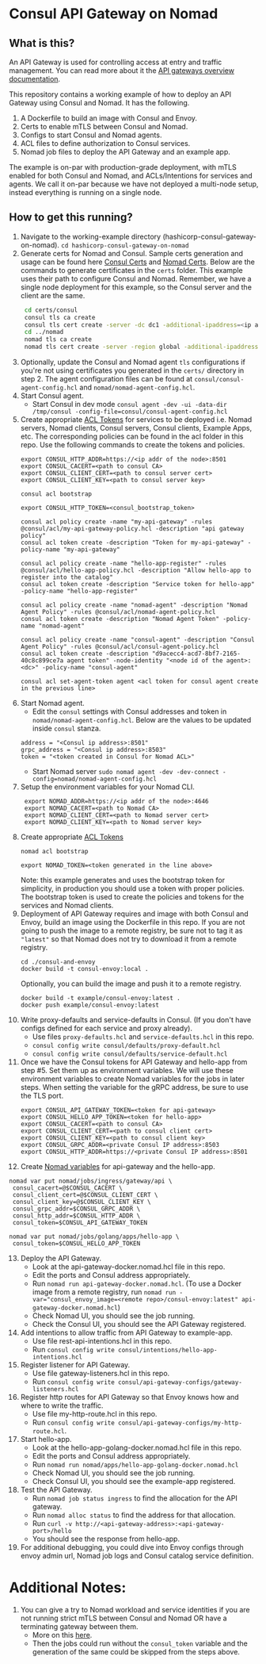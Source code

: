 # Consul API Gateway on Nomad

## What is this?

An API Gateway is used for controlling access at entry and traffic management.
You can read more about it the [API gateways overview documentation](https://developer.hashicorp.com/consul/docs/connect/gateways/api-gateway).

This repository contains a working example of how to deploy an API Gateway using Consul and Nomad. It has the following.
1. A Dockerfile to build an image with Consul and Envoy.
2. Certs to enable mTLS between Consul and Nomad.
3. Configs to start Consul and Nomad agents.
4. ACL files to define authorization to Consul services.
5. Nomad job files to deploy the API Gateway and an example app.

The example is on-par with production-grade deployment, with mTLS enabled for both Consul and Nomad, and ACLs/Intentions for services and agents.
We call it on-par because we have not deployed a multi-node setup, instead everything is running on a single node.

## How to get this running?

1. Navigate to the working-example directory (hashicorp-consul-gateway-on-nomad).
   `cd hashicorp-consul-gateway-on-nomad`
2. Generate certs for Nomad and Consul. Sample certs generation and usage can be found here [Consul Certs](https://developer.hashicorp.com/consul/tutorials/security/tls-encryption-secure) and [Nomad Certs](https://developer.hashicorp.com/nomad/tutorials/transport-security/security-enable-tls).
   Below are the commands to generate certificates in the `certs` folder. This example uses their path to configure Consul and Nomad.
   Remember, we have a single node deployment for this example, so the Consul server and the client are the same.
   ```bash
    cd certs/consul
    consul tls ca create
    consul tls cert create -server -dc dc1 -additional-ipaddress=<ip addr of the node> -additional-dnsname=<hostname of the node>
    cd ../nomad
    nomad tls ca create
    nomad tls cert create -server -region global -additional-ipaddress=<ip addr of the node> -additional-dnsname=<hostname of the node> -additional-dnsname="client.global.nomad"
   ```
3. Optionally, update the Consul and Nomad agent `tls` configurations if you're not using certificates you generated in the `certs/` directory in step 2. The agent configuration files can be found at `consul/consul-agent-config.hcl` and `nomad/nomad-agent-config.hcl`.
4. Start Consul agent.
    - Start Consul in dev mode `consul agent -dev -ui -data-dir /tmp/consul -config-file=consul/consul-agent-config.hcl`
5. Create appropriate [ACL Tokens](https://developer.hashicorp.com/consul/tutorials/security/access-control-setup-production) for services to be deployed i.e. Nomad servers, Nomad clients, Consul servers, Consul clients, Example Apps, etc.
   The corresponding policies can be found in the acl folder in this repo. Use the following commands to create the tokens and policies.
   ```
   export CONSUL_HTTP_ADDR=https://<ip addr of the node>:8501
   export CONSUL_CACERT=<path to consul CA>
   export CONSUL_CLIENT_CERT=<path to consul server cert>
   export CONSUL_CLIENT_KEY=<path to consul server key>

   consul acl bootstrap

   export CONSUL_HTTP_TOKEN=<consul_bootstrap_token>

   consul acl policy create -name "my-api-gateway" -rules @consul/acl/my-api-gateway-policy.hcl -description "api gateway policy"
   consul acl token create -description "Token for my-api-gateway" -policy-name "my-api-gateway"

   consul acl policy create -name "hello-app-register" -rules @consul/acl/hello-app-policy.hcl -description "Allow hello-app to register into the catalog"
   consul acl token create -description "Service token for hello-app" -policy-name "hello-app-register"

   consul acl policy create -name "nomad-agent" -description "Nomad Agent Policy" -rules @consul/acl/nomad-agent-policy.hcl
   consul acl token create -description "Nomad Agent Token" -policy-name "nomad-agent"

   consul acl policy create -name "consul-agent" -description "Consul Agent Policy" -rules @consul/acl/consul-agent-policy.hcl
   consul acl token create -description "d9acecc4-acd7-8bf7-2165-40c8c899ce7a agent token" -node-identity "<node id of the agent>:<dc>" -policy-name "consul-agent"

   consul acl set-agent-token agent <acl token for consul agent create in the previous line>
   ```
6. Start Nomad agent.
    - Edit the `consul` settings with Consul addresses and token in `nomad/nomad-agent-config.hcl`. Below are the values to be updated inside `consul` stanza.
    ```
    address = "<Consul ip address>:8501"
    grpc_address = "<Consul ip address>:8503"
    token = "<token created in Consul for Nomad ACL>"
    ```
    - Start Nomad server `sudo nomad agent -dev -dev-connect -config=nomad/nomad-agent-config.hcl`
7. Setup the environment variables for your Nomad CLI.
   ```
    export NOMAD_ADDR=https://<ip addr of the node>:4646
    export NOMAD_CACERT=<path to Nomad CA>
    export NOMAD_CLIENT_CERT=<path to Nomad server cert>
    export NOMAD_CLIENT_KEY=<path to Nomad server key>
   ```
8. Create appropriate [ACL Tokens](https://developer.hashicorp.com/nomad/tutorials/access-control/access-control-tokens)
    ```
    nomad acl bootstrap
    ```
    ```
    export NOMAD_TOKEN=<token generated in the line above>
    ```
    Note: this example generates and uses the bootstrap token for simplicity, in production you should use a token with proper policies.
    The bootstrap token is used to create the policies and tokens for the services and Nomad clients.
9. Deployment of API Gateway requires and image with both Consul and Envoy, build an image using the Dockerfile in this repo. If you are not going to push the image to a remote registry, be sure not to tag it as `"latest"` so that Nomad does not try to download it from a remote registry.
   ```
   cd ./consul-and-envoy
   docker build -t consul-envoy:local .
   ```
   Optionally, you can build the image and push it to a remote registry.
   ```
   docker build -t example/consul-envoy:latest .
   docker push example/consul-envoy:latest
   ```
10. Write proxy-defaults and service-defaults in Consul. (If you don't have configs defined for each service and proxy already).
    - Use files `proxy-defaults.hcl` and `service-defaults.hcl` in this repo.
    - `consul config write consul/defaults/proxy-default.hcl`
    - `consul config write consul/defaults/service-default.hcl`
11. Once we have the Consul tokens for API Gateway and hello-app from step #5. Set them up as environment variables.
    We will use these environment variables to create Nomad variables for the jobs in later steps. When setting the variable for the gRPC address, be sure to use the TLS port.
    ```
    export CONSUL_API_GATEWAY_TOKEN=<token for api-gateway>
    export CONSUL_HELLO_APP_TOKEN=<token for hello-app>
    export CONSUL_CACERT=<path to consul CA>
    export CONSUL_CLIENT_CERT=<path to consul client cert>
    export CONSUL_CLIENT_KEY=<path to consul client key>
    export CONSUL_GRPC_ADDR=<private Consul IP address>:8503
    export CONSUL_HTTP_ADDR=https://<private Consul IP address>:8501
    ```
12. Create [Nomad variables](https://developer.hashicorp.com/nomad/tutorials/variables/variables-create) for api-gateway and the hello-app.
   ```
   nomad var put nomad/jobs/ingress/gateway/api \
    consul_cacert=@$CONSUL_CACERT \
    consul_client_cert=@$CONSUL_CLIENT_CERT \
    consul_client_key=@$CONSUL_CLIENT_KEY \
    consul_grpc_addr=$CONSUL_GRPC_ADDR \
    consul_http_addr=$CONSUL_HTTP_ADDR \
    consul_token=$CONSUL_API_GATEWAY_TOKEN

   nomad var put nomad/jobs/golang/apps/hello-app \
    consul_token=$CONSUL_HELLO_APP_TOKEN
   ```
13. Deploy the API Gateway.
    - Look at the api-gateway-docker.nomad.hcl file in this repo.
    - Edit the ports and Consul address appropriately.
    - Run `nomad run api-gateway-docker.nomad.hcl`. (To use a Docker image from a remote registry, run `nomad run -var="consul_envoy_image=<remote repo>/consul-envoy:latest" api-gateway-docker.nomad.hcl`)
    - Check Nomad UI, you should see the job running.
    - Check the Consul UI, you should see the API Gateway registered.
14. Add intentions to allow traffic from API Gateway to example-app.
    - Use file rest-api-intentions.hcl in this repo.
    - Run `consul config write consul/intentions/hello-app-intentions.hcl`
15. Register listener for API Gateway.
    - Use file gateway-listeners.hcl in this repo.
    - Run `consul config write consul/api-gateway-configs/gateway-listeners.hcl`
16. Register http routes for API Gateway so that Envoy knows how and where to write the traffic.
    - Use file my-http-route.hcl in this repo.
    - Run `consul config write consul/api-gateway-configs/my-http-route.hcl`.
17. Start hello-app.
    - Look at the hello-app-golang-docker.nomad.hcl file in this repo.
    - Edit the ports and Consul address appropriately.
    - Run `nomad run nomad/apps/hello-app-golang-docker.nomad.hcl`
    - Check Nomad UI, you should see the job running.
    - Check Consul UI, you should see the example-app registered.
18. Test the API Gateway.
    - Run `nomad job status ingress` to find the allocation for the API gateway.
    - Run `nomad alloc status` to find the address for that allocation.
    - Run `curl -v http://<api-gateway-address>:<api-gateway-port>/hello`
    - You should see the response from hello-app.
19. For additional debugging, you could dive into Envoy configs through envoy admin url, Nomad job logs and Consul catalog service definition.

# Additional Notes:
1. You can give a try to Nomad workload and service identities if you are not running strict mTLS between Consul and Nomad OR have a terminating gateway between them.
    - More on this [here](https://developer.hashicorp.com/nomad/tutorials/integrate-consul/consul-acl).
    - Then the jobs could run without the `consul_token` variable and the generation of the same could be skipped from the steps above.

